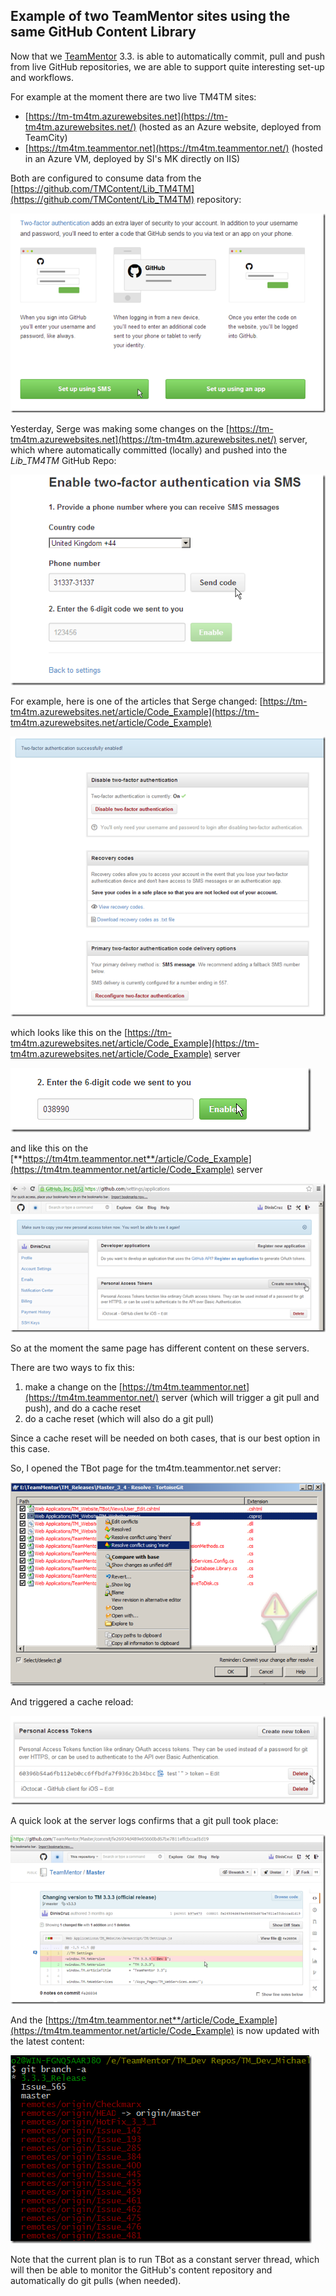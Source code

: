 ## Example of two TeamMentor sites using the same GitHub Content Library

Now that we [TeamMentor](https://teammentor.net/) 3.3. is able to automatically commit, pull and push from live GitHub repositories, we are able to support quite interesting set-up and workflows.

For example at the moment there are two live TM4TM sites:  

* [https://tm-tm4tm.azurewebsites.net](https://tm-tm4tm.azurewebsites.net/) (hosted as an Azure website, deployed from TeamCity)
* [https://tm4tm.teammentor.net](https://tm4tm.teammentor.net/) (hosted in an Azure VM, deployed by SI's MK directly on IIS)

Both are configured to consume data from the [https://github.com/TMContent/Lib_TM4TM](https://github.com/TMContent/Lib_TM4TM) repository:  

![](images/image_thumb_25255B2_25255D1.png)

Yesterday, Serge was making some changes on the [https://tm-tm4tm.azurewebsites.net](https://tm-tm4tm.azurewebsites.net/)  server, which where automatically committed (locally) and pushed into the _Lib_TM4TM_ GitHub Repo:

![](images/image_thumb_25255B3_25255D1.png)

For example, here is one of the articles that Serge changed: [https://tm-tm4tm.azurewebsites.net/article/Code_Example](https://tm-tm4tm.azurewebsites.net/article/Code_Example)

![](images/image_thumb_25255B5_25255D1.png)

which looks like this on the [https://tm-tm4tm.azurewebsites.net/article/Code_Example](https://tm-tm4tm.azurewebsites.net/article/Code_Example) server

![](images/image_thumb_25255B4_25255D1.png)

and like this on the [**https://tm4tm.teammentor.net**/article/Code_Example](https://tm4tm.teammentor.net/article/Code_Example) server

![](images/image_thumb_25255B7_25255D1.png)

So at the moment the same page has different content on these servers.

There are two ways to fix this:  


1. make a change on the [https://tm4tm.teammentor.net](https://tm4tm.teammentor.net/) server (which will trigger a git pull and push), and do a cache reset
2. do a cache reset (which will also do a git pull)

Since a cache reset will be needed on both cases, that is our best option in this case.

So, I opened the TBot page for the tm4tm.teammentor.net server:

![](images/image_thumb_25255B8_25255D1.png)

And triggered a cache reload:

![](images/image_thumb_25255B9_25255D1.png)

A quick look at the server logs confirms that a git pull took place:

![](images/image_thumb_25255B10_25255D1.png)

And the [https://tm4tm.teammentor.net**/article/Code_Example](https://tm4tm.teammentor.net/article/Code_Example)  is now updated with the latest content:

![](images/image_thumb_25255B11_25255D1.png)

Note that the current plan is to run TBot as a constant server thread, which will then be able to monitor the GitHub's content repository and automatically do git pulls (when needed).
